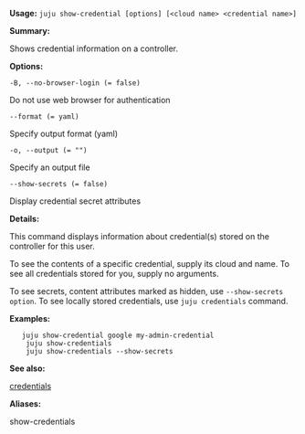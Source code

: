 **Usage:** `juju show-credential [options] [<cloud name> <credential name>]`

**Summary:**

Shows credential information on a controller.

**Options:**

`-B, --no-browser-login (= false)`

Do not use web browser for authentication

`--format (= yaml)`

Specify output format (yaml)

`-o, --output (= "")`

Specify an output file

`--show-secrets (= false)`

Display credential secret attributes

**Details:**

This command displays information about credential(s) stored on the controller for this user.

To see the contents of a specific credential, supply its cloud and name. To see all credentials stored for you, supply no arguments.

To see secrets, content attributes marked as hidden, use `--show-secrets option`. To see locally stored credentials, use `juju credentials` command.

**Examples:**

       juju show-credential google my-admin-credential
        juju show-credentials 
        juju show-credentials --show-secrets
**See also:**

[credentials](https://discourse.jujucharms.com/t/command-credentials/1704)

**Aliases:**

show-credentials
